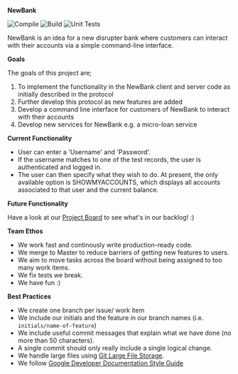 **NewBank**

![Compile](https://github.com/pratikthanki/NewBank/workflows/Compile/badge.svg)
![Build](https://github.com/pratikthanki/NewBank/workflows/Build%20Master/badge.svg)
![Unit Tests](https://github.com/pratikthanki/NewBank/workflows/Unit%20Tests/badge.svg)

NewBank is an idea for a new disrupter bank where customers can interact with their accounts via a simple 
command-line interface.


**Goals**

The goals of this project are;
1. To implement the functionality in the NewBank client and server code as initially described in the protocol
2. Further develop this protocol as new features are added
3. Develop a command line interface for customers of NewBank to interact with their
accounts
4. Develop new services for NewBank e.g. a micro-loan service


**Current Functionality**

- User can enter a 'Username' and 'Password'.
- If the username matches to one of the test records, the user is authenticated and logged in.
- The user can then specify what they wish to do. At present, the only available option is SHOWMYACCOUNTS, which 
displays all accounts associated to that user and the current balance.


**Future Functionality**

Have a look at our [Project Board](https://github.com/pratikthanki/NewBank/projects/1) to see what's in our backlog! :)


**Team Ethos**

- We work fast and continously write production-ready code.
- We merge to Master to reduce barriers of getting new features to users.
- We aim to move tasks across the board without being assigned to too many work items.
- We fix tests we break.
- We have fun :) 

**Best Practices**

- We create one branch per issue/ work item
- We include our initials and the feature in our branch names (i.e. `initials/name-of-feature`)
- We include useful commit messages that explain what we have done (no more than 50 characters).
- A single commit should only really include a single logical change.
- We handle large files using [Git Large File Storage](https://git-lfs.github.com/).
- We follow [Google Developer Documentation Style Guide](https://developers.google.com/style)
